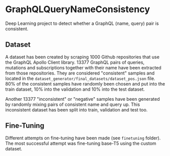 # GraphQLQueryNameConsistency
Deep Learning project to detect whether a GraphQL (name, query) pair is consistent.

## Dataset

A dataset has been created by scraping 1000 Github repositories that use the GraphQL Apollo Client library.
13377 GraphQL pairs of queries, mutations and subscriptions together with their name have been extracted from those repositories.
They are considered "consistent" samples and located in the `dataset_generator/final_datasets/dataset_pos.json` file.
80% of the consistent samples have randomly been chosen and put into the train dataset, 10% into the validation and 10% into the test dataset.

Another 13377 "inconsistent" or "negative" samples have been generated by randomly mixing pairs of consistent name and query up.
This inconsistent dataset has been split into train, validation and test too.

## Fine-Tuning

Different attempts on fine-tuning have been made (see `finetuning` folder). 
The most successful attempt was fine-tuning base-T5 using the custom dataset.
